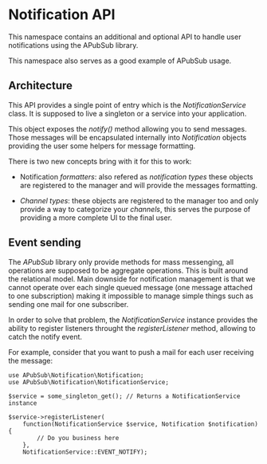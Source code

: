 # Notification API

This namespace contains an additional and optional API to handle user
notifications using the APubSub library.

This namespace also serves as a good example of APubSub usage.

## Architecture

This API provides a single point of entry which is the *NotificationService*
class. It is supposed to live a singleton or a service into your application.

This object exposes the *notify()* method allowing you to send messages. Those
messages will be encapsulated internally into *Notification* objects providing
the user some helpers for message formatting.

There is two new concepts bring with it for this to work:

* Notification *formatters*: also refered as *notification types* these
  objects are registered to the manager and will provide the messages
  formatting.

* *Channel types*: these objects are registered to the manager too and only
  provide a way to categorize your *channels*, this serves the purpose of
  providing a more complete UI to the final user.

## Event sending

The *APubSub* library only provide methods for mass messenging, all operations
are supposed to be aggregate operations. This is built around the relational
model. Main downside for notification management is that we cannot operate over
each single queued message (one message attached to one subscription) making it
impossible to manage simple things such as sending one mail for one subscriber.

In order to solve that problem, the *NotificationService* instance provides the
ability to register listeners throught the *registerListener* method, allowing
to catch the notify event.

For example, consider that you want to push a mail for each user receiving the
message:

    use APubSub\Notification\Notification;
    use APubSub\Notification\NotificationService;

    $service = some_singleton_get(); // Returns a NotificationService instance

    $service->registerListener(
        function(NotificationService $service, Notification $notification) {
            // Do you business here
        },
        NotificationService::EVENT_NOTIFY);

